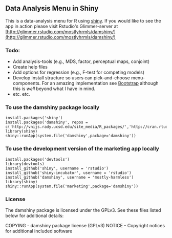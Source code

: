 ## Data Analysis Menu in Shiny

This is a data-analysis menu for R using [shiny](http://www.rstudio.com/shiny/). If you would like to see the app in action please visit Rstudio's Glimmer-server at [http://glimmer.rstudio.com/mostlyhrmls/damshiny/](http://glimmer.rstudio.com/mostlyhrmls/damshiny/)

### Todo:
- Add analysis-tools (e.g., MDS, factor, perceptual maps, conjoint)
- Create help files
- Add options for regression (e.g., F-test for competing models)
- Develop install structure so users can pick-and-choose menu-components. For an amazing implementation see [Bootstrap](http://twitter.github.com/bootstrap/customize.html) although this is *well* beyond what I have in mind.
- etc. etc.
		
### To use the damshiny package locally

	install.packages('shiny')
	install.packages('damshiny', repos = c('http://vnijs.rady.ucsd.edu/site_media/R_packages/','http://cran.rtudio.com'))
	library(shiny)
	shiny::runApp(system.file('damshiny',package='damshiny'))

### To use the development version of the marketing app locally

	install.packages('devtools')
	library(devtools)
	install_github('shiny', username = 'rstudio')
	install_github('shiny-incubator', username = 'rstudio')
	install_github('damshiny', username = 'mostly-harmless')
	library(shiny)
	shiny::runApp(system.file('marketing',package='damshiny'))

<!-- ### To use the development version of the finance app locally

	install.packages('devtools')
	library(devtools)
	install_github('shiny', username = 'rstudio')
	install_github('shiny-incubator', username = 'rstudio')
	install_github('damshiny', username = 'mostly-harmless')
	library(shiny)
	shiny::runApp(system.file('finance',package='damshiny'))

 -->
### License
The damshiny package is licensed under the GPLv3. See these files listed below for additional details:

COPYING - damshiny package license (GPLv3)
NOTICE - Copyright notices for additional included software

<!-- install.packages('devtools'); library(devtools)

Installing roxygen2 using install_github doesn't seem to work right now 1/3/2013
install_github('roxygen2')

install_github('damshiny')
library(damshiny)

When installed as a package use: shiny::runApp(system.file('rtut/damshiny/inst/damshiny', package='damshiny'))

Suggestions and input are very welcome. -->	